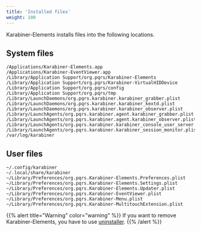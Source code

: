 ```yaml
---
title: 'Installed files'
weight: 100
---
```


Karabiner-Elements installs files into the following locations.

## System files

```text
/Applications/Karabiner-Elements.app
/Applications/Karabiner-EventViewer.app
/Library/Application Support/org.pqrs/Karabiner-Elements
/Library/Application Support/org.pqrs/Karabiner-VirtualHIDDevice
/Library/Application Support/org.pqrs/config
/Library/Application Support/org.pqrs/tmp
/Library/LaunchDaemons/org.pqrs.karabiner.karabiner_grabber.plist
/Library/LaunchDaemons/org.pqrs.karabiner.karabiner_kextd.plist
/Library/LaunchDaemons/org.pqrs.karabiner.karabiner_observer.plist
/Library/LaunchAgents/org.pqrs.karabiner.agent.karabiner_grabber.plist
/Library/LaunchAgents/org.pqrs.karabiner.agent.karabiner_observer.plist
/Library/LaunchAgents/org.pqrs.karabiner.karabiner_console_user_server.plist
/Library/LaunchAgents/org.pqrs.karabiner.karabiner_session_monitor.plist
/var/log/karabiner
```

## User files

```text
~/.config/karabiner
~/.local/share/karabiner
~/Library/Preferences/org.pqrs.Karabiner-Elements.Preferences.plist
~/Library/Preferences/org.pqrs.Karabiner-Elements.Settings.plist
~/Library/Preferences/org.pqrs.Karabiner-Elements.Updater.plist
~/Library/Preferences/org.pqrs.Karabiner-EventViewer.plist
~/Library/Preferences/org.pqrs.Karabiner-Menu.plist
~/Library/Preferences/org.pqrs.Karabiner-MultitouchExtension.plist
```

{{% alert title="Warning" color="warning" %}}
If you want to remove Karabiner-Elements, you have to use [uninstaller](/docs/manual/operation/uninstall).
{{% /alert %}}
